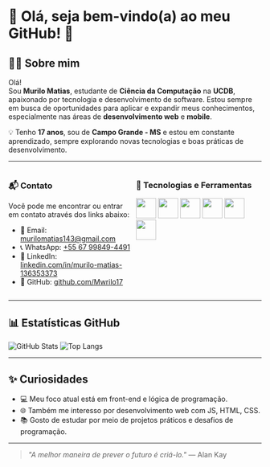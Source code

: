 # 👋 Olá, seja bem-vindo(a) ao meu GitHub! 🌱

## 🧑‍💻 Sobre mim

Olá!  
Sou **Murilo Matias**, estudante de **Ciência da Computação** na **UCDB**, apaixonado por tecnologia e desenvolvimento de software. Estou sempre em busca de oportunidades para aplicar e expandir meus conhecimentos, especialmente nas áreas de **desenvolvimento web** e **mobile**.

💡 Tenho **17 anos**, sou de **Campo Grande - MS** e estou em constante aprendizado, sempre explorando novas tecnologias e boas práticas de desenvolvimento.

---

<div style="display: flex; justify-content: space-between; flex-wrap: wrap;">

<!-- CONTATO -->
<div style="flex: 1; min-width: 250px; max-width: 48%;">

### 📬 Contato

Você pode me encontrar ou entrar em contato através dos links abaixo:

- 📧 Email: [murilomatias143@gmail.com](mailto:murilomatias143@gmail.com)  
- 📞 WhatsApp: [+55 67 99849-4491](https://wa.me/5567998494491)  
- 💼 LinkedIn: [linkedin.com/in/murilo-matias-136353373](https://www.linkedin.com/in/murilo-matias-136353373/)  
- 🐙 GitHub: [github.com/Mwrilo17](https://github.com/Mwrilo17)

</div>

<!-- TECNOLOGIAS -->
<div style="flex: 1; min-width: 250px; max-width: 48%;">

### 🧰 Tecnologias e Ferramentas

<img src="https://cdn.jsdelivr.net/gh/devicons/devicon/icons/python/python-original.svg" width="40" />
<img src="https://cdn.jsdelivr.net/gh/devicons/devicon/icons/javascript/javascript-original.svg" width="40" />
<img src="https://cdn.jsdelivr.net/gh/devicons/devicon/icons/html5/html5-original.svg" width="40" />
<img src="https://cdn.jsdelivr.net/gh/devicons/devicon/icons/css3/css3-original.svg" width="40" />
<img src="https://cdn.jsdelivr.net/gh/devicons/devicon/icons/git/git-original.svg" width="40" />
<img src="https://cdn.jsdelivr.net/gh/devicons/devicon/icons/github/github-original.svg" width="40" />

</div>
</div>

---

## 📊 Estatísticas GitHub

![GitHub Stats](https://github-readme-stats.vercel.app/api?username=Mwrilo17&show_icons=true&theme=dark)
![Top Langs](https://github-readme-stats.vercel.app/api/top-langs/?username=Mwrilo17&layout=compact&theme=dark)

---

## ✨ Curiosidades

- 💻 Meu foco atual está em front-end e lógica de programação.
- 🌐 Também me interesso por desenvolvimento web com JS, HTML, CSS.
- 📚 Gosto de estudar por meio de projetos práticos e desafios de programação.

---

> _"A melhor maneira de prever o futuro é criá-lo."_ — Alan Kay
